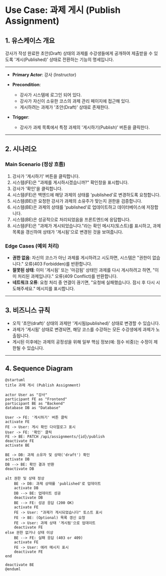 # Use Case: 과제 게시 (Publish Assignment)

## 1. 유스케이스 개요

강사가 작성 완료한 초안(Draft) 상태의 과제를 수강생들에게 공개하여 제출받을 수 있도록 '게시(Published)' 상태로 전환하는 기능의 명세입니다.

---

- **Primary Actor**: 강사 (Instructor)

- **Precondition**:
    - 강사가 시스템에 로그인 되어 있다.
    - 강사가 자신이 소유한 코스의 과제 관리 페이지에 접근해 있다.
    - 게시하려는 과제가 '초안(Draft)' 상태로 존재한다.

- **Trigger**:
    - 강사가 과제 목록에서 특정 과제의 '게시하기(Publish)' 버튼을 클릭한다.

---

## 2. 시나리오

### Main Scenario (정상 흐름)

1.  강사가 '게시하기' 버튼을 클릭합니다.
2.  시스템(FE)은 "과제를 게시하시겠습니까?" 확인창을 표시합니다.
3.  강사가 '확인'을 클릭합니다.
4.  시스템(FE)은 백엔드에 해당 과제의 상태를 'published'로 변경하도록 요청합니다.
5.  시스템(BE)은 요청한 강사가 과제의 소유주가 맞는지 권한을 검증합니다.
6.  시스템(BE)은 과제의 상태를 'published'로 업데이트하고 데이터베이스에 저장합니다.
7.  시스템(BE)은 성공적으로 처리되었음을 프론트엔드에 응답합니다.
8.  시스템(FE)은 "과제가 게시되었습니다."라는 확인 메시지(토스트)를 표시하고, 과제 목록을 갱신하여 상태가 '게시됨'으로 변경된 것을 보여줍니다.

### Edge Cases (예외 처리)

-   **권한 없음**: 자신의 코스가 아닌 과제를 게시하려고 시도하면, 시스템은 "권한이 없습니다." 오류(403 Forbidden)를 반환합니다.
-   **잘못된 상태**: 이미 '게시됨' 또는 '마감됨' 상태인 과제를 다시 게시하려고 하면, "이미 처리된 과제입니다." 오류(409 Conflict)를 반환합니다.
-   **네트워크 오류**: 요청 처리 중 연결이 끊기면, "요청에 실패했습니다. 잠시 후 다시 시도해주세요." 메시지를 표시합니다.

---

## 3. 비즈니스 규칙

-   오직 '초안(draft)' 상태의 과제만 '게시됨(published)' 상태로 변경할 수 있습니다.
-   과제가 '게시됨' 상태로 변경되면, 해당 코스를 수강하는 모든 수강생에게 과제가 노출됩니다.
-   게시된 이후에는 과제의 공정성을 위해 일부 핵심 정보(예: 점수 비중)는 수정이 제한될 수 있습니다.

---

## 4. Sequence Diagram

```plantuml
@startuml
title 과제 게시 (Publish Assignment)

actor User as "강사"
participant FE as "Frontend"
participant BE as "Backend"
database DB as "Database"

User -> FE: '게시하기' 버튼 클릭
activate FE
FE -> User: 게시 확인 다이얼로그 표시
User -> FE: '확인' 클릭
FE -> BE: PATCH /api/assignments/{id}/publish
deactivate FE
activate BE

BE -> DB: 과제 소유자 및 상태('draft') 확인
activate DB
DB --> BE: 확인 결과 반환
deactivate DB

alt 권한 및 상태 정상
    BE -> DB: 과제 상태를 'published'로 업데이트
    activate DB
    DB --> BE: 업데이트 성공
    deactivate DB
    BE --> FE: 성공 응답 (200 OK)
    activate FE
    FE -> User: "과제가 게시되었습니다" 토스트 표시
    FE -> BE: (Optional) 목록 갱신 요청
    FE -> User: 과제 상태 '게시됨'으로 업데이트
    deactivate FE
else 권한 없거나 상태 이상
    BE --> FE: 실패 응답 (403 or 409)
    activate FE
    FE -> User: 에러 메시지 표시
    deactivate FE
end

deactivate BE
@enduml
```
